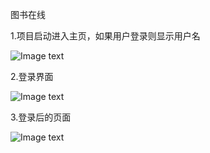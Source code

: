 图书在线

1.项目启动进入主页，如果用户登录则显示用户名

![Image text](https://github.com/xiaotaoqi47/java-web-dev/blob/master/book-online/1.jpg)

2.登录界面

![Image text](https://github.com/xiaotaoqi47/java-web-dev/blob/master/book-online/2.jpg)

3.登录后的页面

![Image text](https://github.com/xiaotaoqi47/java-web-dev/blob/master/book-online/1.jpg)
